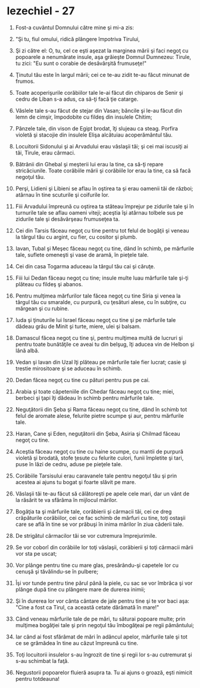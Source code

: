 # Iezechiel - 27

1. Fost-a cuvântul Domnului către mine şi mi-a zis: 

2. "Şi tu, fiul omului, ridică plângere împotriva Tirului, 

3. Şi zi către el: O, tu, cel ce eşti aşezat la marginea mării şi faci negoţ cu popoarele a nenumărate insule, aşa grăieşte Domnul Dumnezeu: Tirule, tu zici: "Eu sunt o corabie de desăvârşită frumuseţe!" 

4. Ţinutul tău este în largul mării; cei ce te-au zidit te-au făcut minunat de frumos. 

5. Toate acoperişurile corăbiilor tale le-ai făcut din chiparos de Senir şi cedru de Liban s-a adus, ca să-ţi facă ţie catarge. 

6. Vâslele tale s-au făcut de stejar din Vasan; băncile şi le-au făcut din lemn de cimşir, împodobite cu fildeş din insulele Chitim; 

7. Pânzele tale, din vison de Egipt brodat, îţi slujeau ca steag. Porfira violetă şi stacojie din insulele Elişa alcătuiau acoperământul tău. 

8. Locuitorii Sidonului şi ai Arvadului erau vâslaşii tăi; şi cei mai iscusiţi ai tăi, Tirule, erau cârmaci. 

9. Bătrânii din Ghebal şi meşterii lui erau la tine, ca să-ţi repare stricăciunile. Toate corăbiile mării şi corăbiile lor erau la tine, ca să facă negoţul tău. 

10. Perşi, Lidieni şi Libieni se aflau în oştirea ta şi erau oamenii tăi de război; atârnau în tine scuturile şi coifurile lor. 

11. Fiii Arvadului împreună cu oştirea ta stăteau împrejur pe zidurile tale şi în turnurile tale se aflau oameni viteji; aceştia îşi atârnau tolbele sus pe zidurile tale şi desăvârşeau frumuseţea ta. 

12. Cei din Tarsis făceau negoţ cu tine pentru tot felul de bogăţii şi veneau la târgul tău cu argint, cu fier, cu cositor şi plumb. 

13. Iavan, Tubal şi Meşec făceau negoţ cu tine, dând în schimb, pe mărfurile tale, suflete omeneşti şi vase de aramă, în pieţele tale. 

14. Cei din casa Togarma aduceau la târgul tău cai şi căruţe. 

15. Fiii lui Dedan făceau negoţ cu tine; insule multe luau mărfurile tale şi-ţi plăteau cu fildeş şi abanos. 

16. Pentru mulţimea mărfurilor tale făcea negoţ cu tine Siria şi venea la târgul tău cu smaralde, cu purpură, cu ţesături alese, cu în subţire, cu mărgean şi cu rubine. 

17. Iuda şi ţinuturile lui Israel făceau negoţ cu tine şi pe mărfurile tale dădeau grâu de Minit şi turte, miere, ulei şi balsam. 

18. Damascul făcea negoţ cu tine şi, pentru mulţimea multă de lucruri şi pentru toate bunătăţile ce aveai tu din belşug, îţi aducea vin de Helbon şi lână albă. 

19. Vedan şi Iavan din Uzal îţi plăteau pe mărfurile tale fier lucrat; casie şi trestie mirositoare şi se aduceau în schimb. 

20. Dedan făcea negoţ cu tine cu pături pentru pus pe cai. 

21. Arabia şi toate căpeteniile din Chedar făceau negoţ cu tine; miei, berbeci şi ţapi îţi dădeau în schimb pentru mărfurile tale. 

22. Neguţătorii din Şeba şi Rama făceau negoţ cu tine, dând în schimb tot felul de aromate alese, felurite pietre scumpe şi aur, pentru mărfurile tale. 

23. Haran, Cane şi Eden, neguţătorii din Şeba, Asiria şi Chilmad făceau negoţ cu tine. 

24. Aceştia făceau negoţ cu tine cu haine scumpe, cu mantii de purpură violetă şi brodată, stofe ţesute cu felurite culori, funii împletite şi tari, puse în lăzi de cedru, aduse pe pieţele tale. 

25. Corăbiile Tarsisului erau caravanele tale pentru negoţul tău şi prin acestea ai ajuns tu bogat şi foarte slăvit pe mare. 

26. Vâslaşii tăi te-au făcut să călătoreşti pe apele cele mari, dar un vânt de la răsărit te va sfărâma în mijlocul mărilor. 

27. Bogăţia ta şi mărfurile tale, corăbierii şi cârmacii tăi, cei ce dreg crăpăturile corăbiilor, cei ce fac schimb de mărfuri cu tine, toţi ostaşii care se află în tine se vor prăbuşi în inima mărilor în ziua căderii tale. 

28. De strigătul cârmacilor tăi se vor cutremura împrejurimile. 

29. Se vor coborî din corăbiile lor toţi vâslaşii, corăbierii şi toţi cârmacii mării vor sta pe uscat; 

30. Vor plânge pentru tine cu mare glas, presărându-şi capetele lor cu cenuşă şi tăvălindu-se în pulbere; 

31. Îşi vor tunde pentru tine părul până la piele, cu sac se vor îmbrăca şi vor plânge după tine cu plângere mare de durerea inimii; 

32. Şi în durerea lor vor cânta cântare de jale pentru tine şi te vor baci aşa: "Cine a fost ca Tirul, ca această cetate dărâmată în mare!" 

33. Când veneau mărfurile tale de pe mări, tu săturai popoare multe; prin mulţimea bogăţiei tale şi prin negoţul tău îmbogăţeai pe regii pământului; 

34. Iar când ai fost sfărâmat de mări în adâncul apelor, mărfurile tale şi tot ce se grămădea în tine au căzut împreună cu tine. 

35. Toţi locuitorii insulelor s-au îngrozit de tine şi regii lor s-au cutremurat şi s-au schimbat la faţă. 

36. Negustorii popoarelor fluieră asupra ta. Tu ai ajuns o groază, eşti nimicit pentru totdeauna! 

